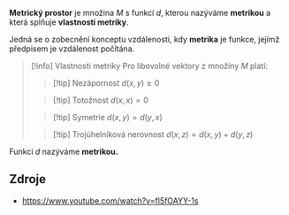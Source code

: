 **Metrický prostor** je množina $M$ s funkcí $d$, kterou nazýváme **metrikou** a která splňuje **vlastnosti metriky**.

Jedná se o zobecnění konceptu vzdálenosti, kdy **metrika** je funkce, jejímž předpisem je vzdálenost počítána.

>[!info] Vlastnosti metriky
> Pro libovolné vektory z množiny $M$ platí:
> >[!tip] Nezápornost
> >$d(x,y) \ge 0$
> 
> > [!tip] Totožnost
> >$d(x,x) = 0$
>
> > [!tip] Symetrie
> >$d(x,y) = d(y,x)$
> 
> > [!tip] Trojúhelníková nerovnost
> >$d(x,z) = d(x,y) + d(y,z)$

Funkci $d$ nazýváme **metrikou.**


## Zdroje
- https://www.youtube.com/watch?v=fl5fOAYY-1s
